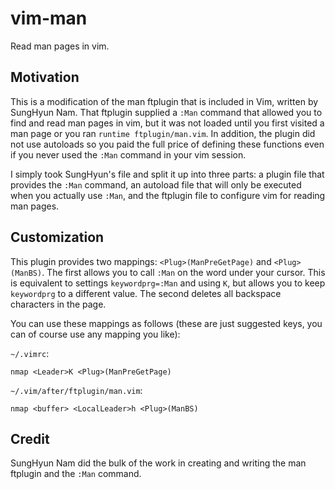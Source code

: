 # vim-man

Read man pages in vim.

## Motivation
This is a modification of the man ftplugin that is included in Vim, written by
SungHyun Nam. That ftplugin supplied a `:Man` command that allowed you to find
and read man pages in vim, but it was not loaded until you first visited a man
page or you ran `runtime ftplugin/man.vim`. In addition, the plugin did not use
autoloads so you paid the full price of defining these functions even if
you never used the `:Man` command in your vim session.

I simply took SungHyun's file and split it up into three parts: a plugin file
that provides the `:Man` command, an autoload file that will only be executed
when you actually use `:Man`, and the ftplugin file to configure vim for reading
man pages.

## Customization

This plugin provides two mappings: `<Plug>(ManPreGetPage)` and `<Plug>(ManBS)`.
The first allows you to call `:Man` on the word under your cursor. This is
equivalent to settings `keywordprg=:Man` and using `K`, but allows you to keep
`keywordprg` to a different value. The second deletes all backspace characters
in the page.

You can use these mappings as follows (these are just suggested keys, you can of
course use any mapping you like):

`~/.vimrc`:
```vim
nmap <Leader>K <Plug>(ManPreGetPage)
```

`~/.vim/after/ftplugin/man.vim`:
```vim
nmap <buffer> <LocalLeader>h <Plug>(ManBS)
```

## Credit

SungHyun Nam did the bulk of the work in creating and writing the man ftplugin
and the `:Man` command.
